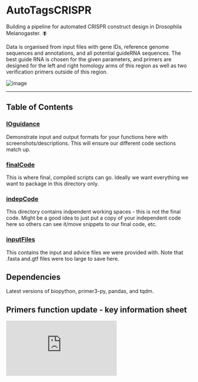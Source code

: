 # AutoTagsCRISPR

Building a pipeline for automated CRISPR construct design in Drosophila Melanogaster. :fly:

Data is organised from input files with gene IDs, reference genome sequences and annotations, and all potential guideRNA sequences.
The best guide RNA is chosen for the given parameters, and primers are designed for the left and right homology arms of this region
as well as two verification primers outside of this region.

![image](https://user-images.githubusercontent.com/120821707/210607784-b8ccab0c-a99f-46fc-afdc-5f6f702fe3a1.png)

---

## Table of Contents

### [IOguidance](https://github.com/emmacwatts/AutoTagsCRISPR/tree/main/IOguidance)

Demonstrate input and output formats for your functions here with screenshots/descriptions. This will ensure our different code sections match up.

### [finalCode](https://github.com/emmacwatts/AutoTagsCRISPR/tree/main/finalCode)

This is where final, compiled scripts can go. Ideally we want everything we want to package in this directory only.

### [indepCode](https://github.com/emmacwatts/AutoTagsCRISPR/tree/main/indepCode)

This directory contains indpendent working spaces - this is not the final code.
Might be a good idea to just put a copy of your independent code here so others can see it/move snippets to our final code, etc.

### [inputFiles](https://github.com/emmacwatts/AutoTagsCRISPR/tree/main/inputfiles)

This contains the input and advice files we were provided with. Note that .fasta and.gtf files were too large to save here.


## Dependencies

Latest versions of biopython, primer3-py, pandas, and tqdm.

## Primers function update - key information sheet

![image](https://github.com/emmacwatts/AutoTagsCRISPR/files/10706002/CRISPR.primers.workflow.pdf)
